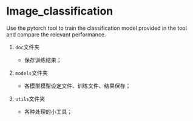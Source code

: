 # Image_classification
Use the pytorch tool to train the classification model provided in the tool and compare the relevant performance.


1. `doc`文件夹

   - 保存训练结果；

2. `models`文件夹

   - 各模型模型设定文件、训练文件、结果保存；

3. `utils`文件夹

   - 各种处理的小工具；

   
